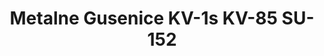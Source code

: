---
layout: product
title: "Metalne Gusenice KV-1s KV-85 SU-152"
price: "3600" 
desc: "Metalne gusenice"
img_path: "/assets/img/AK692.jpg"
brand: "AK"
available: false
special_offer: false
new: false
soon: false
cat: "070000"
subcat: "070200"
subsubcat: "070203"
sifra: "AK692"
popular: false
---